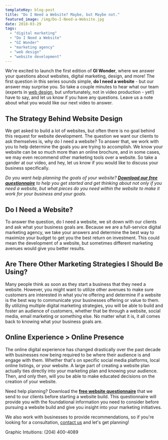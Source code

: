 ```yaml
---
templateKey: blog-post
title: "Do I Need a Website? Maybe, but Maybe not."
featured_image: /img/Do-I-Need-a-Website.jpg
date: 2018-03-29
tags:
  - "digital marketing"
  - "Do I Need a Website"
  - "GI Wonder"
  - "marketing agency"
  - "web design"
  - "website development"
---
```


We're excited to launch the first edition of **GI Wonder**, where we answer your questions about websites, digital marketing, design, and more! The first question in this series sounds simple, **do I need a website** - but our answer may surprise you. So take a couple minutes to hear what our team (experts in [web design](https://graphicintuitions.com/services/website-development/), but unfortunately, not in video production - yet!) have to say, and let us know if you have any questions. Leave us a note about what you would like our next video to answer.

The Strategy Behind Website Design
----------------------------------

We get asked to build a lot of websites, but often there is no goal behind this request for website development. The question we want our clients to ask themselves is, why do I need a website? To answer that, we work with you to help determine the goals you are trying to accomplish. We know your website can be so much more than an online brochure, and in some cases, we may even recommend other marketing tools over a website. So take a gander at our video, and hey, let us know if you would like to discuss your business specifically.

_Do you want help planning the goals of your website?_ [**_Download our free questionnaire_**](https://crushyour2018goals.graphicintuitions.com/) _to help you get started and get thinking about not only if you need a website, but what pieces do you need within the website to make it work for your business and your goals._

Do I Need a Website?
--------------------

To answer the question, do I need a website, we sit down with our clients and ask what your business goals are. Because we are a full-service digital marketing agency, we take your answers and determine the best way to maximize your budget to get you the best return on investment. This could mean the development of a website, but sometimes different marketing avenues would give you better results.

Are There Other Marketing Strategies I Should Be Using?
-------------------------------------------------------

Many people think as soon as they start a business that they need a website. However, you might want to utilize other avenues to make sure customers are interested in what you're offering and determine if a website is the best way to communicate your businesses offering or value to them. By utilizing multiple digital marketing strategies, you will be able to build and foster an audience of customers, whether that be through a website, social media, email marketing or something else. No matter what it is, it all comes back to knowing what your business goals are.

Online Experience > Online Presence
-----------------------------------

The online digital experience has changed drastically over the past decade with businesses now being required to be where their audience is and engage with them. Whether that's on specific social media platforms, local online listings, or your website. A large part of creating a website plan actually ties directly into your marketing plan and knowing your audience. Then, and only then, will you be able to make educated decisions on the creation of your website.

Need help planning? Download the [**free website questionnaire**](https://crushyour2018goals.graphicintuitions.com/) that we send to our clients before starting a website build. This questionnaire will provide you with the foundational information you need to consider before pursuing a website build and give you insight into your marketing initiatives.

We also work with businesses to provide recommendations, so if you're looking for a consultation, [contact us](mailto:info@teamgi.ca) and let's get planning!

Graphic Intuitions: (204) 400-4089
